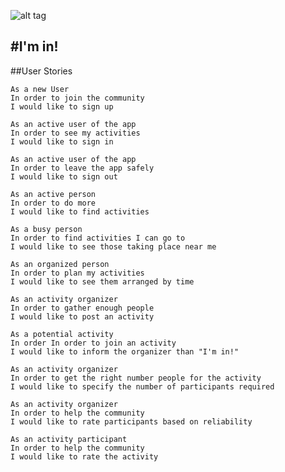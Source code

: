 ![alt tag](https://travis-ci.org/Kyvyas/final_project.svg)

#I'm in!
---

##User Stories

```
As a new User
In order to join the community
I would like to sign up
```

```
As an active user of the app
In order to see my activities
I would like to sign in
```

```
As an active user of the app
In order to leave the app safely
I would like to sign out
```

```
As an active person
In order to do more
I would like to find activities
```

```
As a busy person
In order to find activities I can go to
I would like to see those taking place near me
```

```
As an organized person
In order to plan my activities
I would like to see them arranged by time
```

```
As an activity organizer
In order to gather enough people
I would like to post an activity
```

```
As a potential activity
In order In order to join an activity
I would like to inform the organizer than "I'm in!"
```

```
As an activity organizer
In order to get the right number people for the activity
I would like to specify the number of participants required
```

```
As an activity organizer
In order to help the community
I would like to rate participants based on reliability
```

```
As an activity participant
In order to help the community
I would like to rate the activity
```
